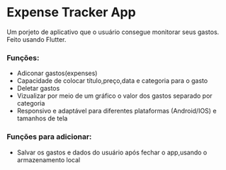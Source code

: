 # Expense Tracker App

Um porjeto de aplicativo que o usuário consegue monitorar seus gastos. Feito usando Flutter.
### Funções:
- Adiconar gastos(expenses)
- Capacidade de colocar título,preço,data e categoria para o gasto
- Deletar gastos
- Vizualizar por meio de um gráfico o valor dos gastos separado por categoria
- Responsivo e adaptável para diferentes plataformas (Android/IOS) e tamanhos de tela
### Funções para adicionar:
- Salvar os gastos e dados do usuário após fechar o app,usando o armazenamento local
